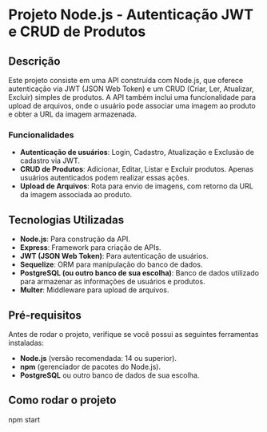 # Projeto Node.js - Autenticação JWT e CRUD de Produtos

## Descrição

Este projeto consiste em uma API construída com Node.js, que oferece autenticação via JWT (JSON Web Token) e um CRUD (Criar, Ler, Atualizar, Excluir) simples de produtos. A API também inclui uma funcionalidade para upload de arquivos, onde o usuário pode associar uma imagem ao produto e obter a URL da imagem armazenada.

### Funcionalidades
- **Autenticação de usuários**: Login, Cadastro, Atualização e Exclusão de cadastro via JWT.
- **CRUD de Produtos**: Adicionar, Editar, Listar e Excluir produtos. Apenas usuários autenticados podem realizar essas ações.
- **Upload de Arquivos**: Rota para envio de imagens, com retorno da URL da imagem associada ao produto.

## Tecnologias Utilizadas
- **Node.js**: Para construção da API.
- **Express**: Framework para criação de APIs.
- **JWT (JSON Web Token)**: Para autenticação de usuários.
- **Sequelize**: ORM para manipulação do banco de dados.
- **PostgreSQL (ou outro banco de sua escolha)**: Banco de dados utilizado para armazenar as informações de usuários e produtos.
- **Multer**: Middleware para upload de arquivos.

## Pré-requisitos

Antes de rodar o projeto, verifique se você possui as seguintes ferramentas instaladas:
- **Node.js** (versão recomendada: 14 ou superior).
- **npm** (gerenciador de pacotes do Node.js).
- **PostgreSQL** ou outro banco de dados de sua escolha.

## Como rodar o projeto
npm start


